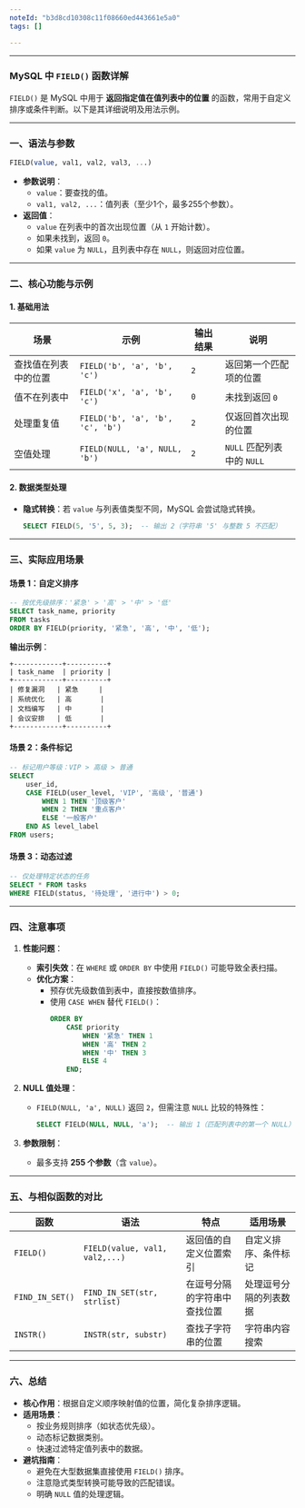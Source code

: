 ```yaml
---
noteId: "b3d8cd10308c11f08660ed443661e5a0"
tags: []

---
```


---

### **MySQL 中 `FIELD()` 函数详解**

`FIELD()` 是 MySQL 中用于 **返回指定值在值列表中的位置** 的函数，常用于自定义排序或条件判断。以下是其详细说明及用法示例。

---

### **一、语法与参数**
```sql
FIELD(value, val1, val2, val3, ...)
```
- **参数说明**：
  - `value`：要查找的值。
  - `val1, val2, ...`：值列表（至少1个，最多255个参数）。
- **返回值**：
  - `value` 在列表中的首次出现位置（从 `1` 开始计数）。
  - 如果未找到，返回 `0`。
  - 如果 `value` 为 `NULL`，且列表中存在 `NULL`，则返回对应位置。

---

### **二、核心功能与示例**

#### **1. 基础用法**
| **场景**                   | **示例**                          | **输出结果** | **说明**                     |
|---------------------------|----------------------------------|--------------|-----------------------------|
| 查找值在列表中的位置       | `FIELD('b', 'a', 'b', 'c')`     | `2`          | 返回第一个匹配项的位置      |
| 值不在列表中               | `FIELD('x', 'a', 'b', 'c')`     | `0`          | 未找到返回 `0`              |
| 处理重复值                 | `FIELD('b', 'a', 'b', 'c', 'b')`| `2`          | 仅返回首次出现的位置        |
| 空值处理                   | `FIELD(NULL, 'a', NULL, 'b')`   | `2`          | `NULL` 匹配列表中的 `NULL`  |

#### **2. 数据类型处理**
- **隐式转换**：若 `value` 与列表值类型不同，MySQL 会尝试隐式转换。
  ```sql
  SELECT FIELD(5, '5', 5, 3);  -- 输出 2（字符串 '5' 与整数 5 不匹配）
  ```

---

### **三、实际应用场景**

#### **场景 1：自定义排序**
```sql
-- 按优先级排序：'紧急' > '高' > '中' > '低'
SELECT task_name, priority 
FROM tasks 
ORDER BY FIELD(priority, '紧急', '高', '中', '低');
```
**输出示例**：
```
+------------+----------+
| task_name  | priority |
+------------+----------+
| 修复漏洞   | 紧急     |
| 系统优化   | 高       |
| 文档编写   | 中       |
| 会议安排   | 低       |
+------------+----------+
```

#### **场景 2：条件标记**
```sql
-- 标记用户等级：VIP > 高级 > 普通
SELECT 
    user_id,
    CASE FIELD(user_level, 'VIP', '高级', '普通')
        WHEN 1 THEN '顶级客户'
        WHEN 2 THEN '重点客户'
        ELSE '一般客户'
    END AS level_label
FROM users;
```

#### **场景 3：动态过滤**
```sql
-- 仅处理特定状态的任务
SELECT * FROM tasks 
WHERE FIELD(status, '待处理', '进行中') > 0;
```

---

### **四、注意事项**
1. **性能问题**：
   - **索引失效**：在 `WHERE` 或 `ORDER BY` 中使用 `FIELD()` 可能导致全表扫描。
   - **优化方案**：  
     - 预存优先级数值到表中，直接按数值排序。
     - 使用 `CASE WHEN` 替代 `FIELD()`：
       ```sql
       ORDER BY 
           CASE priority
               WHEN '紧急' THEN 1
               WHEN '高' THEN 2
               WHEN '中' THEN 3
               ELSE 4
           END;
       ```

2. **NULL 值处理**：
   - `FIELD(NULL, 'a', NULL)` 返回 `2`，但需注意 `NULL` 比较的特殊性：
     ```sql
     SELECT FIELD(NULL, NULL, 'a');  -- 输出 1（匹配列表中的第一个 NULL）
     ```

3. **参数限制**：
   - 最多支持 **255 个参数**（含 `value`）。

---

### **五、与相似函数的对比**
| **函数**       | **语法**                     | **特点**                          | **适用场景**               |
|----------------|------------------------------|-----------------------------------|----------------------------|
| `FIELD()`      | `FIELD(value, val1, val2,...)` | 返回值的自定义位置索引            | 自定义排序、条件标记       |
| `FIND_IN_SET()`| `FIND_IN_SET(str, strlist)`  | 在逗号分隔的字符串中查找位置      | 处理逗号分隔的列表数据     |
| `INSTR()`      | `INSTR(str, substr)`         | 查找子字符串的位置                | 字符串内容搜索             |

---

### **六、总结**
- **核心作用**：根据自定义顺序映射值的位置，简化复杂排序逻辑。
- **适用场景**：
  - 按业务规则排序（如状态优先级）。
  - 动态标记数据类别。
  - 快速过滤特定值列表中的数据。
- **避坑指南**：
  - 避免在大型数据集直接使用 `FIELD()` 排序。
  - 注意隐式类型转换可能导致的匹配错误。
  - 明确 `NULL` 值的处理逻辑。